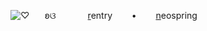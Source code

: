 ![♡](https://i.postimg.cc/63vtkjkQ/Untitled186-20250718115406.png) 
⠀⠀ʚଓ⠀⠀⠀⠀⠀[r](https://rentry.co/dictio)entry⠀⠀⠀•⠀⠀⠀[n](https://neospring.org/soul.)eospring
